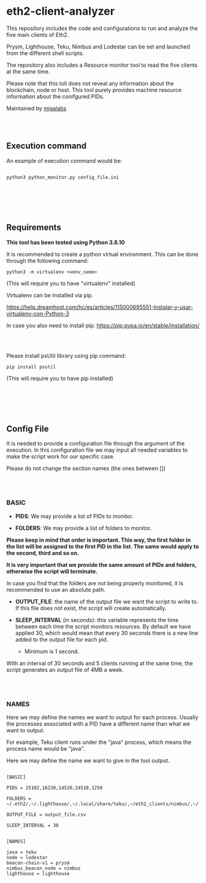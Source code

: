 # eth2-client-analyzer
This repository includes the code and configurations to run and analyze the five main clients of Eth2.

Prysm, Lighthouse, Teku, Nimbus and Lodestar can be set and launched from the different shell scripts. 

The repository also includes a Resource monitor tool to read the five clients at the same time.

Please note that this toll does not reveal any information about the blockchain, node or host. This tool purely provides machine resource information about the conifgured PIDs.

Maintained by [migalabs](http://migalabs.es)


<br></br>



## Execution command

An example of execution command would be: 

```

python3 python_monitor.py config_file.ini

```

<br></br>
<br></br>

## Requirements

<strong>This tool has been tested using Python 3.8.10</strong>


It is recommended to create a python virtual environment. This can be done through the following command:

```
python3 -m virtualenv <venv_name>
```

(This will require you to have "virtualenv" installed)

Virtualenv can be installed via pip.

https://help.dreamhost.com/hc/es/articles/115000695551-Instalar-y-usar-virtualenv-con-Python-3



In case you also need to install pip:
https://pip.pypa.io/en/stable/installation/

<br></br>


Please install psUtil library using pip command:

```
pip install psutil
```

(This will require you to have pip installed)


<br></br>
<br></br>


## Config File

It is needed to provide a configuration file through the argument of the execution. In this configuration file we may input all needed variables to make the script work for our specific case.


Please do not change the section names (the ones between [])

<br></br>

### BASIC

- <strong>PIDS</strong>: We may provide a list of PIDs to monitor.

- <strong>FOLDERS</strong>: We may provide a list of folders to monitor.



<strong>Please keep in mind that order is important. This way, the first folder in the list will be assigned to the first PID in the list. The same would apply to the second, third and so on.

It is very important that we provide the same amount of PIDs and folders, otherwise the script will terminate.</strong>



In case you find that the folders are not being properly monitored, it is recommended to use an absolute path.

- <strong>OUTPUT_FILE</strong>: the name of the output file we want the script to write to. If this file does not exist, the script will create automatically.


- <strong>SLEEP_INTERVAL</strong> (in seconds): this variable represents the time between each time the script monitors resources. By default we have applied 30, which would mean that every 30 seconds there is a new line added to the output file for each pid.
    - Minimum is 1 second.

With an interval of 30 seconds and 5 clients running at the same time, the script generates an output file of 4MB a week.

<br></br>

### NAMES

Here we may define the names we want to output for each process.
Usually the processes associated with a PID have a different name than what we want to output.

For example, Teku client runs under the "java" process, which means the process name would be "java".

Here we may define the name we want to give in the tool output.


```

[BASIC]

PIDS = 25102,16230,14520,24510,1250

FOLDERS = ~/.eth2/,~/.lighthouse/,~/.local/share/teku/,~/eth2_clients/nimbus/,~/.local/share/lodestar/

OUTPUT_FILE = output_file.csv

SLEEP_INTERVAL = 30


[NAMES]

java = teku
node = lodestar
beacon-chain-v1 = prysm
nimbus_beacon_node = nimbus
lighthouse = lighthouse


```



